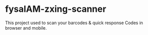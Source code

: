 # fysalAM-zxing-scanner
This project used to scan your barcodes &amp; quick response Codes in browser and mobile.
